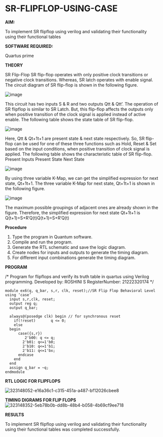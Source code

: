# SR-FLIPFLOP-USING-CASE

**AIM:**

To implement  SR flipflop using verilog and validating their functionality using their functional tables

**SOFTWARE REQUIRED:**

Quartus prime

**THEORY**

SR Flip-Flop SR flip-flop operates with only positive clock transitions or negative clock transitions. Whereas, SR latch operates with enable signal. The circuit diagram of SR flip-flop is shown in the following figure.

![image](https://github.com/naavaneetha/SR-FLIPFLOP-USING-CASE/assets/154305477/0f710028-ad52-4d3e-9276-8714cf023a25)

 
This circuit has two inputs S & R and two outputs Qtt & Qtt’. The operation of SR flipflop is similar to SR Latch. But, this flip-flop affects the outputs only when positive transition of the clock signal is applied instead of active enable. The following table shows the state table of SR flip-flop.

![image](https://github.com/naavaneetha/SR-FLIPFLOP-USING-CASE/assets/154305477/dabfc4f4-87e3-4cbc-9472-f89ee1b5ed30)

 
Here, Qtt & Qt+1t+1 are present state & next state respectively. So, SR flip-flop can be used for one of these three functions such as Hold, Reset & Set based on the input conditions, when positive transition of clock signal is applied. The following table shows the characteristic table of SR flip-flop. Present Inputs Present State Next State

![image](https://github.com/naavaneetha/SR-FLIPFLOP-USING-CASE/assets/154305477/dd90d16c-aec5-4290-a586-e2346b1e9eb5)

 
By using three variable K-Map, we can get the simplified expression for next state, Qt+1t+1. The three variable K-Map for next state, Qt+1t+1 is shown in the following figure.

![image](https://github.com/naavaneetha/SR-FLIPFLOP-USING-CASE/assets/154305477/473efad6-d70b-4ca7-aeb7-898bbfca319f)

 
The maximum possible groupings of adjacent ones are already shown in the figure. Therefore, the simplified expression for next state Qt+1t+1 is Q(t+1)=S+R′Q(t)Q(t+1)=S+R′Q(t)

**Procedure**
1. Type the program in Quantum software.
2. Compile and run the program.
3. Generate the RTL schematic and save the logic diagram.
4. Create nodes for inputs and outputs to generate the timing diagram.
5. For different input combinations generate the timing diagram.  


**PROGRAM**

/* Program for flipflops and verify its truth table in quartus using Verilog programming. Developed by: ROSHINI S
RegisterNumber: 21222320174
*/
```
module ex6(q, q_bar, s,r, clk, reset);//SR Flip Flop Behavioral Level using ‘case’ 
  input s,r,clk, reset;
  output reg q;
  output q_bar;
 
  always@(posedge clk) begin // for synchronous reset
    if(!reset)       q <= 0;
    else 
  begin
      case({s,r})       
	     2'b00: q <= q;     
        2'b01: q<=1'b0;		  
        2'b10: q<=1'b1;                    
        2'b11: q<=1'bx;
      endcase
    end
  end
  assign q_bar = ~q;
endmodule
```

**RTL LOGIC FOR FLIPFLOPS**


![323148052-e16a36c1-c315-451a-a487-bf12026cbee8](https://github.com/23008859/SR-FLIPFLOP-USING-CASE/assets/139117979/bf78ad38-34ea-4bdf-91b2-b23b29468f06)

**TIMING DIGRAMS FOR FLIP FLOPS**
![323148352-5eb78b0b-dd8b-48b4-b058-4b69cf9ee718](https://github.com/23008859/SR-FLIPFLOP-USING-CASE/assets/139117979/9ad45c4c-808e-4a8d-b925-65ad6c1b8162)

**RESULTS**


To implement SR flipflop using verilog and validating their functionality using their functional tables was completed successfully.
